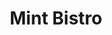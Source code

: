 ---
layout: place
title: Mint Bistro
permalink: /ohio/milford/mint-bistro.html
stateAbbr: OH
stateName: Ohio
cityName: Milford
seo:
  type: restaurant
  links: https://www.mintbistromilford.com/
place_id: ChIJ0xN2Sp-qQYgRDr0NlQ9ybX8
photos:
  - name: >-
      places/ChIJ0xN2Sp-qQYgRDr0NlQ9ybX8/photos/AeeoHcJYdseVUJnZZi0n5L1QRTnFGmyXuueR1H456_fZCl90zgJTNzVd8sP0_zwZtEfRVdf4fkhrhcUhEdg6deIZfnbe3MNeZCFHAyAlYEokFuofVRpK5mEcYGGuMouXOrNTJMJ9CKNzKKlEiftcZPJYM6MIg8v2n4bPs0PWtfmA4C0J6PnHMAxJM-agSd94Jy55g_GQnVKKYmd--ccrhdsg4y1_7t75XYIw5BecZARWx7p7xyQJ2oSidYTz5BSZmgPNHi-kXSrCXRjJTB0SuVThARDfgUjZYo4zfP5sR0nNZkfeyD8u8u6SlcV98WiD03a9UIWV6E6oaWInLLoDiboSHd3jSdqCfmgTKlwPzl7ps_pBIELHzYtqqX1rG-c9j4WbpI5xzimgmfYRngqS6qNyMHztX1KAKW8vZncT8bNFoQ4upRSB
    widthPx: 4032
    heightPx: 1908
    authorAttributions:
      - displayName: Trav Cav
        uri: https://maps.google.com/maps/contrib/110466470989991326996
        photoUri: >-
          https://lh3.googleusercontent.com/a-/ALV-UjVrTNoQOWppSvcXhRQ6prrM736XO4B4WXfA2cyTvIrLZTlbplJr=s100-p-k-no-mo
    flagContentUri: >-
      https://www.google.com/local/imagery/report/?cb_client=maps_api_places.places_api&image_key=!1e10!2sCIHM0ogKEICAgIC5x4q2oQE&hl=en-US
    googleMapsUri: >-
      https://www.google.com/maps/place//data=!3m4!1e2!3m2!1sCIHM0ogKEICAgIC5x4q2oQE!2e10!4m2!3m1!1s0x8841aa9f4a7613d3:0x7f6d720f950dbd0e
  - name: >-
      places/ChIJ0xN2Sp-qQYgRDr0NlQ9ybX8/photos/AeeoHcLacCupXmqNjq7mgYULPAgtUZsXl7K7G2bN_RkbchGker9msKmlfHy9iSOZDTK3S2so5CD374iAPHFhj9XCnnDw6ooQU6g_L5NFaWdN5Rnp7H5qU80VeFjpT8Tw4e3Jzt-qvFvnu3tDwjjpt7NjK4Bq-mVw_VuhaCg6TBWIDRiyck8KmK5DHQlNhiuWXiCAoBiNqtT8znZ8zuYUZJxf0wCCKarXCn0jCird9dtXhJ2fRZEnrvckXh6gK0dDiJ5mH-ApDkepSQJrfdTZp1W5wwOYXOnqwFqy9S9PfceuUkY4k-8MvlgDN11Hfdvy0MExi7JWxRUowMpREu-uF42CF3Yn9WYYk17ODqqnrzWZGgb2EJjFy85eeBc-hISJ0w9WnLMJ0M2aFISVzYs4RGFpe1b1qFDtjgfQa2tWoWsQzao4Bw
    widthPx: 3952
    heightPx: 1940
    authorAttributions:
      - displayName: Tasha Judson
        uri: https://maps.google.com/maps/contrib/111154005156363837790
        photoUri: >-
          https://lh3.googleusercontent.com/a-/ALV-UjWIxNtFZJhggw_UOWeYiROwU-m6jucLeUzdVCGaFKBYYxsDTWlO3Q=s100-p-k-no-mo
    flagContentUri: >-
      https://www.google.com/local/imagery/report/?cb_client=maps_api_places.places_api&image_key=!1e10!2sCIHM0ogKEICAgICE3ZKRPQ&hl=en-US
    googleMapsUri: >-
      https://www.google.com/maps/place//data=!3m4!1e2!3m2!1sCIHM0ogKEICAgICE3ZKRPQ!2e10!4m2!3m1!1s0x8841aa9f4a7613d3:0x7f6d720f950dbd0e
  - name: >-
      places/ChIJ0xN2Sp-qQYgRDr0NlQ9ybX8/photos/AeeoHcLgbkiGm2NwbCKUcSk2L4KUqMuQbjSgaZKcHVYJag-gowPisJtC-t2IH62fLpTsbySkWqAlB6J4E9KPx7nuXGXgFgamvthUM_IQhcuzhjLPElb6t_hj_ovzayh67x8lfjVhECf-R6mGICjzYGlUITtqFEQ0lzMQyCaB7_CKDpVZTHM2-bCXmkkpgJOzFLAyMv6xUtTa5uGZXbjREp4Lrfb7ORFuyQ2jYvM3CzHXXOmXBsTJWXhmExHgDY3Zrnzoz9HVTAemfLyEYS7j2dC6JWfxvftmtFATURpmFoZdONYJV2CbtY9wGYe2yq373VcRD9DDl1A-SmV1CCTUX43Y6QRWXq7WS9VzHtUXxQ3TINSaTDbMr30E4idN3NM7YaxldzgsqqJmqD_Us2B0wbxNwy8PaMmBB7k9y4I0jkMO3mg42xg
    widthPx: 2992
    heightPx: 2992
    authorAttributions:
      - displayName: Mel K.
        uri: https://maps.google.com/maps/contrib/107923651593869074810
        photoUri: >-
          https://lh3.googleusercontent.com/a-/ALV-UjXioX1BdMx_Bwjypu39uSPsdrbyR0uLbHBq9tn--XWiOyVxV6lTvw=s100-p-k-no-mo
    flagContentUri: >-
      https://www.google.com/local/imagery/report/?cb_client=maps_api_places.places_api&image_key=!1e10!2sCIHM0ogKEICAgICvzrC1sQE&hl=en-US
    googleMapsUri: >-
      https://www.google.com/maps/place//data=!3m4!1e2!3m2!1sCIHM0ogKEICAgICvzrC1sQE!2e10!4m2!3m1!1s0x8841aa9f4a7613d3:0x7f6d720f950dbd0e
  - name: >-
      places/ChIJ0xN2Sp-qQYgRDr0NlQ9ybX8/photos/AeeoHcICOLAiJvRLOP897R4Y59ahchDlGemN5ZNAEtjN75jK0I0yPwxzHRtKufPw8TIw_bM90db02NyAcv_ep66VgsbO7EnI_0d40daAp-WkaD3VKh5xZR606sjn-Hucv8da862ih0KulYiZPFUoNiFvv1e1BLsvgVp4m2gQ1KkTOQbhoY-k0KtagUW3e81KoqGM8TLj7JzNzxFV_hA9yuk7eUNPVirp07U2N7XFfPjwhy-a57K4m63mN3hPPAt5vZm1mgojlpuPFzhsfDpi4nZYZl7KEac4pXhOZhv2sTYb8Anv7z66w5vr291onzM9nMWo3TypBs9FwwRm2IYgFXwr1ddgFT0ol0O6JCkjaAxymcTAHmTrwR0ZCb1ovhJBrbbk6vtDxTrtXghFZ6joRjTxZnrgb8WYAI8BDeDPcOIfw3ZW1g
    widthPx: 4032
    heightPx: 3024
    authorAttributions:
      - displayName: Foster
        uri: https://maps.google.com/maps/contrib/105591671165073593542
        photoUri: >-
          https://lh3.googleusercontent.com/a/ACg8ocJRY79htys7w4SorxYaIhjR6FzflZKXJjkSWQOFv-IC4Hpa7g=s100-p-k-no-mo
    flagContentUri: >-
      https://www.google.com/local/imagery/report/?cb_client=maps_api_places.places_api&image_key=!1e10!2sCIHM0ogKEICAgID2wd_2aA&hl=en-US
    googleMapsUri: >-
      https://www.google.com/maps/place//data=!3m4!1e2!3m2!1sCIHM0ogKEICAgID2wd_2aA!2e10!4m2!3m1!1s0x8841aa9f4a7613d3:0x7f6d720f950dbd0e
  - name: >-
      places/ChIJ0xN2Sp-qQYgRDr0NlQ9ybX8/photos/AeeoHcImD1IPFgZFKFUw4SiMCT7kUa5m-zcerk7S-3xFt12-J4RBuEThkCjt5TfJ3muKVkXueicJ__v4eVgqEzLrf_OtsEDUtaomt9gmgc1hxQbNRpyz8S-Ag6pJYVB4qDOoUG3GUuIKcH2JYwS9hAUHaPcKTpP9fd87VsriNXVyDn2Jsz0yfjgzucH6WLxx-saU2MaM9B3hfWyB9TnBjwSC2vuy8mH6nyQdjZdNbNmD_d5xG5a_f7jUHe5ftkhKMqpxCCsv2ntfU8CIi8uzaXSaie0IfNiMMwl8OAGIsa4TvTWpAbReCTi8540X9s3ckgAmlykh8p6BrP8Ecxe6OZav-cgQJF1b4xb7jG8MsWMZvjMWU7mtEeFbJZd9w44pE2CwqYEu2Cn6lThf1fFQx5M29dZqZBgE8OGO4usxb8t7kk_MEA
    widthPx: 3000
    heightPx: 4000
    authorAttributions:
      - displayName: Dennis Hunter
        uri: https://maps.google.com/maps/contrib/105661370587893537388
        photoUri: >-
          https://lh3.googleusercontent.com/a/ACg8ocLYXauAP75Ls2kpGs3wE_2SnHd5yHA8z79r1EIHCc7INEtXgg=s100-p-k-no-mo
    flagContentUri: >-
      https://www.google.com/local/imagery/report/?cb_client=maps_api_places.places_api&image_key=!1e10!2sCIHM0ogKEICAgICLoZaIAg&hl=en-US
    googleMapsUri: >-
      https://www.google.com/maps/place//data=!3m4!1e2!3m2!1sCIHM0ogKEICAgICLoZaIAg!2e10!4m2!3m1!1s0x8841aa9f4a7613d3:0x7f6d720f950dbd0e
  - name: >-
      places/ChIJ0xN2Sp-qQYgRDr0NlQ9ybX8/photos/AeeoHcKLKAwPuEM3lut_AYrPkvbjYDeuY03sa8-ELbLs8wRT2TruT6kxT0aYmEKtVrfKmC7x1s4yN6LvGLSMK4ckfZgf0j8hE2swlMubCECQa5Wqnrd6OXui7Y2SqB0pj4RhE745tMls1dDYfmfHt9854PZTWK0-HFRoL5dzhlHyLVF9e9qaDzM1jwpnfrRpQcDPBqYcYhspUf33xkj0cbkKlGgGZ7lOh4c75T6QycJA8ieaHFJFAj4_DVYRcRvqWg3VE8GgMZ2rFh0STTjaH9Q3kQ9vmrYubgW5lFmvUUrpeaK8UZ4jZjNafye3W5z9zjTzNKPX0vMjU5hkV5JC6Em1aYQhGQN7c0mZ5lJ_RoxdOeX5BSDRGNVGLlGLoX82fBmkyQWnHp5E6Urd4TWinpSQZEPgWmMRsdTiEBLvsjj-iE92Iw
    widthPx: 4080
    heightPx: 3072
    authorAttributions:
      - displayName: Kevin Cahill (RUNKMC)
        uri: https://maps.google.com/maps/contrib/113006704971583520071
        photoUri: >-
          https://lh3.googleusercontent.com/a-/ALV-UjXpTfjLLyRU2P9rw7DaCDQ7G1WBYqWksWeXEATRux1kdH1EZn3Juw=s100-p-k-no-mo
    flagContentUri: >-
      https://www.google.com/local/imagery/report/?cb_client=maps_api_places.places_api&image_key=!1e10!2sCIHM0ogKEICAgICf0ZqUdQ&hl=en-US
    googleMapsUri: >-
      https://www.google.com/maps/place//data=!3m4!1e2!3m2!1sCIHM0ogKEICAgICf0ZqUdQ!2e10!4m2!3m1!1s0x8841aa9f4a7613d3:0x7f6d720f950dbd0e
  - name: >-
      places/ChIJ0xN2Sp-qQYgRDr0NlQ9ybX8/photos/AeeoHcK2RrAl4vJepZ2_vgrhPRnKI_HBct0oAMaEJol0DqXXMSAKOlZNttA8Akv-85KOsHdp_emhmg10avXA8sBn6lrL8V9HaAtWvjICP7F84JziXHBymnabrKv08wlMFH0oQMffeZEf5ou3WbxOyMmkQVpM3KgmqiwjxTbx7Onz7Sym6k6muk8c71IgA-vlHfs-Lu2l0R3LdXiN3N6cwjrtcVmXqMJ2IwpqI0d1NqJaXNP_9US3e5SbFRiFBcIC_5IYMu8w6RvYzUcFYTPvPiTHoxeZ4Cto2RE4EmvCeqw93RDGA9wlpGiRO3eTR_94HsFqeO-yg8hNHaKxOXf0Dap6ZDZaFJA9IiF1kTZIPuLTY1iI3pdyhVLgqdsib2PAVHo_5z-eZCeuN0y-qCzoHaAZiv8H62mvkAdrAOH49yp5Znea9Hru
    widthPx: 3072
    heightPx: 4080
    authorAttributions:
      - displayName: Mitch Lankford
        uri: https://maps.google.com/maps/contrib/113594113473844660683
        photoUri: >-
          https://lh3.googleusercontent.com/a-/ALV-UjUJgnhR66Eb27-So9WXXmHgo1Fk-lt0VbGOr08-4wWez2D8lICuDw=s100-p-k-no-mo
    flagContentUri: >-
      https://www.google.com/local/imagery/report/?cb_client=maps_api_places.places_api&image_key=!1e10!2sCIHM0ogKEICAgID-tcPo7wE&hl=en-US
    googleMapsUri: >-
      https://www.google.com/maps/place//data=!3m4!1e2!3m2!1sCIHM0ogKEICAgID-tcPo7wE!2e10!4m2!3m1!1s0x8841aa9f4a7613d3:0x7f6d720f950dbd0e
  - name: >-
      places/ChIJ0xN2Sp-qQYgRDr0NlQ9ybX8/photos/AeeoHcJtAD10JLSF39_94vT8P5Cw96NvBPvkWPvOZJ9x6qR8iDA-gYsE9NwsEH_aEpPHmzCpHULZV5O0JeQDvZHAk20pk2M3Kzjagtg9hfs1f1KM8Qr5kQf369UsPKX7-o22S6dqlFw9YpfgBSrqbD7SX1mpwzzYjRp4656rOj0jz8vAcmO8sCfEK_aA7I2eHFo8lQxWTZ_ntH1Vuci7SnTJvHQq6j3JgVYD1lW5ZVOXOpJAHTPpJByeprmmbnIzbbUy1lsWKMGAnOJXO7rQODeRuHCDSN_IXT2UA8n3IMCRfU2LVOT3vLEuAiZcKJuoJTE9EK8CbtFaPGwUjO0mItK9FXqee7buuffh-TFJG4qqxzAS89P1j5z3LbhidRbyvzuz4wdYyw9WZtcXJnVlOfMnoYleAElJDuQyPW4_rMZlvpzpjP5n
    widthPx: 4080
    heightPx: 3072
    authorAttributions:
      - displayName: Kevin Cahill (RUNKMC)
        uri: https://maps.google.com/maps/contrib/113006704971583520071
        photoUri: >-
          https://lh3.googleusercontent.com/a-/ALV-UjXpTfjLLyRU2P9rw7DaCDQ7G1WBYqWksWeXEATRux1kdH1EZn3Juw=s100-p-k-no-mo
    flagContentUri: >-
      https://www.google.com/local/imagery/report/?cb_client=maps_api_places.places_api&image_key=!1e10!2sCIHM0ogKEICAgICf0ZqUjQE&hl=en-US
    googleMapsUri: >-
      https://www.google.com/maps/place//data=!3m4!1e2!3m2!1sCIHM0ogKEICAgICf0ZqUjQE!2e10!4m2!3m1!1s0x8841aa9f4a7613d3:0x7f6d720f950dbd0e
  - name: >-
      places/ChIJ0xN2Sp-qQYgRDr0NlQ9ybX8/photos/AeeoHcIoP1B54rK3n42yKsNv6ZWB2X6sFbg-DeMyNPlJs4lGIxL5ZgbhFZLAOhtZX9jpJRJWN-lYL7njolWWJL28h0ijmPVT9b0QbZiDYhPK3PfrbS5JDLDlZ9klFSR0prAsJpZ9_KUOzQh--x0JpVpJBCRhqToFSSjAMam9LoLWX8SwpWUJ39nOqKnEpFX77q3BA3rXBkzTj_ue7Rog8QcWa8bV8Fd9TNrFqXt2tX6wUWIpzXRw6gDi-P-LSY3MOR3t7SvZ9oTFqGOozLufTpHdu68r8ULoaPww8zKotDqUUQuuOoZmfGhrPKkN0Ws6GLOmccosozy-JE3n-7lPtYkAoqlT3jMboNBZAQrpv4UJCSiTSzm-DlUOfkGidqpBIh2V0tByHMkrDPfHObrrD7Bd7VaedMPu1e4_8pP2aiVI9spKWQ
    widthPx: 4032
    heightPx: 2268
    authorAttributions:
      - displayName: Subash Adigal
        uri: https://maps.google.com/maps/contrib/105848445411179045247
        photoUri: >-
          https://lh3.googleusercontent.com/a-/ALV-UjXUU8NzuSJkFAcBSq6Gabc3wKDqoqlPqFJpu0pPQkyfP756VwQKCw=s100-p-k-no-mo
    flagContentUri: >-
      https://www.google.com/local/imagery/report/?cb_client=maps_api_places.places_api&image_key=!1e10!2sCIHM0ogKEICAgIDMx4zQJw&hl=en-US
    googleMapsUri: >-
      https://www.google.com/maps/place//data=!3m4!1e2!3m2!1sCIHM0ogKEICAgIDMx4zQJw!2e10!4m2!3m1!1s0x8841aa9f4a7613d3:0x7f6d720f950dbd0e
  - name: >-
      places/ChIJ0xN2Sp-qQYgRDr0NlQ9ybX8/photos/AeeoHcJ6p7do7e8rSLyNyUNrJrgx49cfycI6b6nsCrkrArLyQc-Aw2ZG3_NiU7WvNpqI6BeJdMgxy-bPQJpK8oeiGT6n48kuBfFMhlCk7-RibvgD4RWekqAMR1KaWdNXQmekNSzk2bsjxl6Gi-CoQ6ZeUcu96FiWFZMuJ-qSuYJX-O3jDuYV-nm0Qy44_7fnyFiyAOVxNrSMH_xV6t2n8Y3YkMrtcmJR0j8W6XHxfkYGFEm6rc8qeALEAgpeHuZxPhNu1tpo1xOMQkPlzvNhjqXvm0LPGTkLED7bcQgWKbS9PiTtbdTtJOPNiB98wnQ3EhRUTF4E4TVfmMPDy4OqnhJ1IdJTpm6qSz4R_-URfSQpOqNT4qCHg-Y0EbppdXKE-jsxrUCNxDhomboZlgdlHKPTOUnPMkkzoxrGyHJnFZTUjzU
    widthPx: 4032
    heightPx: 2268
    authorAttributions:
      - displayName: Trav Cav
        uri: https://maps.google.com/maps/contrib/110466470989991326996
        photoUri: >-
          https://lh3.googleusercontent.com/a-/ALV-UjVrTNoQOWppSvcXhRQ6prrM736XO4B4WXfA2cyTvIrLZTlbplJr=s100-p-k-no-mo
    flagContentUri: >-
      https://www.google.com/local/imagery/report/?cb_client=maps_api_places.places_api&image_key=!1e10!2sCIHM0ogKEICAgIC3t42iBg&hl=en-US
    googleMapsUri: >-
      https://www.google.com/maps/place//data=!3m4!1e2!3m2!1sCIHM0ogKEICAgIC3t42iBg!2e10!4m2!3m1!1s0x8841aa9f4a7613d3:0x7f6d720f950dbd0e
address: 501 Chamber Dr, Milford, OH 45150, USA
street: 501 Chamber Dr
city: Milford
state: OH
zip: '45150'
country: USA
neighborhood: null
latitude: '39.157732'
longitude: '-84.275535'
accessibility_options:
  wheelchairAccessibleParking: true
  wheelchairAccessibleEntrance: true
  wheelchairAccessibleRestroom: true
  wheelchairAccessibleSeating: true
business_status: OPERATIONAL
name: Mint Bistro
google_maps_links:
  directionsUri: >-
    https://www.google.com/maps/dir//''/data=!4m7!4m6!1m1!4e2!1m2!1m1!1s0x8841aa9f4a7613d3:0x7f6d720f950dbd0e!3e0
  placeUri: https://maps.google.com/?cid=9182120626529090830
  writeAReviewUri: >-
    https://www.google.com/maps/place//data=!4m3!3m2!1s0x8841aa9f4a7613d3:0x7f6d720f950dbd0e!12e1
  reviewsUri: >-
    https://www.google.com/maps/place//data=!4m4!3m3!1s0x8841aa9f4a7613d3:0x7f6d720f950dbd0e!9m1!1b1
  photosUri: >-
    https://www.google.com/maps/place//data=!4m3!3m2!1s0x8841aa9f4a7613d3:0x7f6d720f950dbd0e!10e5
primary_type: Restaurant
opening_hours:
  regular: null
  current: null
secondary_opening_hours:
  regular:
    weekdayDescriptions: null
    type: null
  current:
    weekdayDescriptions: null
    type: null
phone: (513) 808-5700
price_level: PRICE_LEVEL_MODERATE
price_range: $10 &ndash; $20
rating: '4.6'
rating_count: 0
website: https://www.mintbistromilford.com/
description: >-
  Explore Mint Bistro in Milford, OH$$$Mint Bistro in Milford, OH, stands out as
  a welcoming spot for those seeking Asian fusion dishes and fresh sushi options
  in a relaxed setting. This family-inspired eatery combines casual vibes with a
  diverse menu that includes flavorful fusion fare and an impressive selection
  of beverages, making it ideal for casual dinners or special occasions.
  Visitors appreciate the accessible features like wheelchair-friendly entrances
  and outdoor seating, enhancing the overall experience for everyone. The
  moderate pricing adds to its appeal as a go-to choice among sushi restaurants
  in the area, where quality ingredients shine through in every bite. With its
  inviting atmosphere, it's a great pick for anyone exploring top-rated sushi
  spots nearby.
generative_summary: >-
  Explore Mint Bistro in Milford, OH$$$Mint Bistro in Milford, OH, stands out as
  a welcoming spot for those seeking Asian fusion dishes and fresh sushi options
  in a relaxed setting. This family-inspired eatery combines casual vibes with a
  diverse menu that includes flavorful fusion fare and an impressive selection
  of beverages, making it ideal for casual dinners or special occasions.
  Visitors appreciate the accessible features like wheelchair-friendly entrances
  and outdoor seating, enhancing the overall experience for everyone. The
  moderate pricing adds to its appeal as a go-to choice among sushi restaurants
  in the area, where quality ingredients shine through in every bite. With its
  inviting atmosphere, it's a great pick for anyone exploring top-rated sushi
  spots nearby.
generative_disclosure: Summarized by AI using the Grok-3-Mini model.
reviews:
  - name: >-
      places/ChIJ0xN2Sp-qQYgRDr0NlQ9ybX8/reviews/ChdDSUhNMG9nS0VJQ0FnSUNmXzREbWxBRRAB
    relativePublishTimeDescription: 3 months ago
    rating: 5
    text:
      text: >-
        Great spot for date nights!

        We walked in without reservations and we had to wait 15 minutes to be
        seated.

        We ordered the Pad See EW with steak for our protein option which was
        amazing, and two sushi rolls (salsa roll and the fantastic roll) both
        were good but I preferred the salsa roll.
      languageCode: en
    originalText:
      text: >-
        Great spot for date nights!

        We walked in without reservations and we had to wait 15 minutes to be
        seated.

        We ordered the Pad See EW with steak for our protein option which was
        amazing, and two sushi rolls (salsa roll and the fantastic roll) both
        were good but I preferred the salsa roll.
      languageCode: en
    authorAttribution:
      displayName: Hanin Amin
      uri: https://www.google.com/maps/contrib/102170768258235713873/reviews
      photoUri: >-
        https://lh3.googleusercontent.com/a-/ALV-UjVSyGGuFIdWKlUuZ9Y1ysfXAuUOnRRVYWUkIBPKAjzIONa646N-=s128-c0x00000000-cc-rp-mo-ba4
    publishTime: '2025-01-03T04:48:21.204515Z'
    flagContentUri: >-
      https://www.google.com/local/review/rap/report?postId=ChdDSUhNMG9nS0VJQ0FnSUNmXzREbWxBRRAB&d=17924085&t=1
    googleMapsUri: >-
      https://www.google.com/maps/reviews/data=!4m6!14m5!1m4!2m3!1sChdDSUhNMG9nS0VJQ0FnSUNmXzREbWxBRRAB!2m1!1s0x8841aa9f4a7613d3:0x7f6d720f950dbd0e
  - name: >-
      places/ChIJ0xN2Sp-qQYgRDr0NlQ9ybX8/reviews/ChZDSUhNMG9nS0VJQ0FnSUNmMFpxVVZREAE
    relativePublishTimeDescription: 3 months ago
    rating: 5
    text:
      text: >-
        Great sushi.  I recommend the Mint roll for a different option with no
        rice or seaweed paper.  The prices are a bit high but the food quality
        is above average.
      languageCode: en
    originalText:
      text: >-
        Great sushi.  I recommend the Mint roll for a different option with no
        rice or seaweed paper.  The prices are a bit high but the food quality
        is above average.
      languageCode: en
    authorAttribution:
      displayName: Kevin Cahill (RUNKMC)
      uri: https://www.google.com/maps/contrib/113006704971583520071/reviews
      photoUri: >-
        https://lh3.googleusercontent.com/a-/ALV-UjXpTfjLLyRU2P9rw7DaCDQ7G1WBYqWksWeXEATRux1kdH1EZn3Juw=s128-c0x00000000-cc-rp-mo-ba6
    publishTime: '2024-12-30T01:20:48.830165Z'
    flagContentUri: >-
      https://www.google.com/local/review/rap/report?postId=ChZDSUhNMG9nS0VJQ0FnSUNmMFpxVVZREAE&d=17924085&t=1
    googleMapsUri: >-
      https://www.google.com/maps/reviews/data=!4m6!14m5!1m4!2m3!1sChZDSUhNMG9nS0VJQ0FnSUNmMFpxVVZREAE!2m1!1s0x8841aa9f4a7613d3:0x7f6d720f950dbd0e
  - name: >-
      places/ChIJ0xN2Sp-qQYgRDr0NlQ9ybX8/reviews/ChdDSUhNMG9nS0VJQ0FnTURRNE1DMXNnRRAB
    relativePublishTimeDescription: a month ago
    rating: 5
    text:
      text: >-
        Fabulous!  Service was great (Thanks Ken).  Sushi was very fresh and
        delicious.  For entrees we had the Bulgogi and Tofu Royale, both were
        fresh tasty and cooked to perfection.  It was very busy and we had a
        short wait on a Friday night.  I would definitely recommend and we plan
        to return soon.

        We spent $60 for 2 people with an appetizer and no alcoholic beverages.
      languageCode: en
    originalText:
      text: >-
        Fabulous!  Service was great (Thanks Ken).  Sushi was very fresh and
        delicious.  For entrees we had the Bulgogi and Tofu Royale, both were
        fresh tasty and cooked to perfection.  It was very busy and we had a
        short wait on a Friday night.  I would definitely recommend and we plan
        to return soon.

        We spent $60 for 2 people with an appetizer and no alcoholic beverages.
      languageCode: en
    authorAttribution:
      displayName: Carol N.
      uri: https://www.google.com/maps/contrib/117444322675164516294/reviews
      photoUri: >-
        https://lh3.googleusercontent.com/a-/ALV-UjWk-3ERvXtfQtI3TmDTwqkwK6kb-ox4p4Iy3hJU6aDZt-JgOzvyKg=s128-c0x00000000-cc-rp-mo-ba5
    publishTime: '2025-03-08T10:50:57.531300Z'
    flagContentUri: >-
      https://www.google.com/local/review/rap/report?postId=ChdDSUhNMG9nS0VJQ0FnTURRNE1DMXNnRRAB&d=17924085&t=1
    googleMapsUri: >-
      https://www.google.com/maps/reviews/data=!4m6!14m5!1m4!2m3!1sChdDSUhNMG9nS0VJQ0FnTURRNE1DMXNnRRAB!2m1!1s0x8841aa9f4a7613d3:0x7f6d720f950dbd0e
  - name: >-
      places/ChIJ0xN2Sp-qQYgRDr0NlQ9ybX8/reviews/ChZDSUhNMG9nS0VJQ0FnSUQ5ek5MR1JREAE
    relativePublishTimeDescription: a year ago
    rating: 5
    text:
      text: >-
        Fantastic!!


        The name threw me off a bit, but only because I didn’t realize at first
        that it was and Asian restaurant. Had I known, I would have tried it
        days ago.


        The place is superbly clean, with a really pleasant atmosphere. The
        staff were extremely friendly and inviting, and gave great information
        about the food.


        I’m a sushi freak, and I’ve only ever rated sushi above a 7 out of 10
        twice. I would give the Rainbow Roll I had a solid 7.


        Also ordered the Pad Thai and they accommodated me by making it spicy. I
        generally love spicy, and the server gave a great recommendation for the
        spice level. The Pad Thai was absolutely delicious!!


        This place was a welcome treat for an out of towner! Highly recommend!!
      languageCode: en
    originalText:
      text: >-
        Fantastic!!


        The name threw me off a bit, but only because I didn’t realize at first
        that it was and Asian restaurant. Had I known, I would have tried it
        days ago.


        The place is superbly clean, with a really pleasant atmosphere. The
        staff were extremely friendly and inviting, and gave great information
        about the food.


        I’m a sushi freak, and I’ve only ever rated sushi above a 7 out of 10
        twice. I would give the Rainbow Roll I had a solid 7.


        Also ordered the Pad Thai and they accommodated me by making it spicy. I
        generally love spicy, and the server gave a great recommendation for the
        spice level. The Pad Thai was absolutely delicious!!


        This place was a welcome treat for an out of towner! Highly recommend!!
      languageCode: en
    authorAttribution:
      displayName: Rob Moxley
      uri: https://www.google.com/maps/contrib/110162473713302930033/reviews
      photoUri: >-
        https://lh3.googleusercontent.com/a/ACg8ocI8X_jxi5vgrIIC3OW6A2196ZOODRwz_uSNAmWi1lwUVD_1wQ=s128-c0x00000000-cc-rp-mo-ba2
    publishTime: '2024-03-14T00:56:19.742284Z'
    flagContentUri: >-
      https://www.google.com/local/review/rap/report?postId=ChZDSUhNMG9nS0VJQ0FnSUQ5ek5MR1JREAE&d=17924085&t=1
    googleMapsUri: >-
      https://www.google.com/maps/reviews/data=!4m6!14m5!1m4!2m3!1sChZDSUhNMG9nS0VJQ0FnSUQ5ek5MR1JREAE!2m1!1s0x8841aa9f4a7613d3:0x7f6d720f950dbd0e
  - name: >-
      places/ChIJ0xN2Sp-qQYgRDr0NlQ9ybX8/reviews/ChdDSUhNMG9nS0VJQ0FnSUNIeTVyNWhRRRAB
    relativePublishTimeDescription: 7 months ago
    rating: 3
    text:
      text: >-
        The food was good. But they skimp on the smoked salmon in the
        Philadelphia roll and charged me $3 for substituting brocoli for green
        beans in Drunken Noodles. Overpriced in my opinion.
      languageCode: en
    originalText:
      text: >-
        The food was good. But they skimp on the smoked salmon in the
        Philadelphia roll and charged me $3 for substituting brocoli for green
        beans in Drunken Noodles. Overpriced in my opinion.
      languageCode: en
    authorAttribution:
      displayName: Paul Mass
      uri: https://www.google.com/maps/contrib/106426089356796362337/reviews
      photoUri: >-
        https://lh3.googleusercontent.com/a-/ALV-UjUmtad7pfqJi3wKbXkKs-QsXXSJk-AyYGMDu6Wcd7lsAsX0n1C3=s128-c0x00000000-cc-rp-mo-ba3
    publishTime: '2024-09-08T21:53:23.176618Z'
    flagContentUri: >-
      https://www.google.com/local/review/rap/report?postId=ChdDSUhNMG9nS0VJQ0FnSUNIeTVyNWhRRRAB&d=17924085&t=1
    googleMapsUri: >-
      https://www.google.com/maps/reviews/data=!4m6!14m5!1m4!2m3!1sChdDSUhNMG9nS0VJQ0FnSUNIeTVyNWhRRRAB!2m1!1s0x8841aa9f4a7613d3:0x7f6d720f950dbd0e
review_summary: >-
  What People Are Buzzing About$$$Folks generally rave about the fresh sushi and
  tasty Asian fusion dishes at this spot, often highlighting how the creative
  rolls and flavorful entrees make for a satisfying meal. Many visitors enjoy
  the welcoming service and lively atmosphere, perfect for date nights or casual
  get-togethers, with quick seating and accommodating options adding to the fun.
  While the food quality stands out as above average, some note that prices can
  feel a bit steep for portions, though it's still seen as worth it for the
  experience. Overall, it's a solid choice for anyone searching for reliable
  sushi places near me, with most agreeing that the positives far outweigh any
  minor drawbacks. If you're in the mood for something delicious, this spot
  delivers a consistently enjoyable vibe that keeps people coming back.
review_disclosure: Summarized by AI using the Grok-3-Mini model.
parking_options:
  freeParkingLot: true
  freeStreetParking: true
  valetParking: false
payment_options:
  acceptsCreditCards: true
  acceptsDebitCards: true
  acceptsCashOnly: false
  acceptsNfc: true
allow_dogs: null
curbside_pickup: false
delivery: null
dine_in: true
good_for_children: null
good_for_groups: true
good_for_sports: false
live_music: false
menu_for_children: null
outdoor_seating: true
reservable: true
restroom: true
serves_beer: true
serves_breakfast: false
serves_brunch: false
serves_cocktails: true
serves_coffee: true
serves_dinner: true
serves_dessert: true
serves_lunch: true
serves_vegetarian_food: true
serves_wine: true
takeout: true
update_category: pro
places_description: null

---